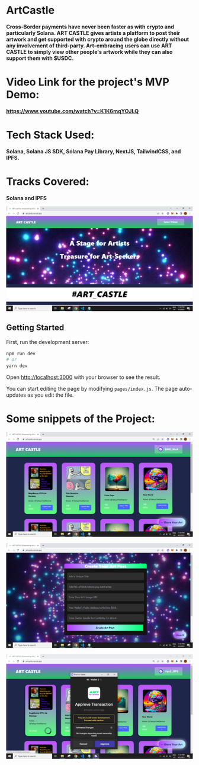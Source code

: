 # ArtCastle
**Cross-Border payments have never been faster as with crypto and particularly Solana.
ART CASTLE gives artists a platform to post their artwork and get supported with crypto around the globe directly without any involvement of third-party.
Art-embracing users can use ART CASTLE to simply view other people's artwork while they can also support them with $USDC.**

# Video Link for the project's MVP Demo: 
**https://www.youtube.com/watch?v=K1K6mqYOJLQ**

# Tech Stack Used: 
**Solana, Solana JS SDK, Solana Pay Library, NextJS, TailwindCSS, and IPFS.**

# Tracks Covered: 
**Solana and IPFS**

![My Image](public/ss1.png)

## Getting Started

First, run the development server:

```bash
npm run dev
# or
yarn dev
```

Open [http://localhost:3000](http://localhost:3000) with your browser to see the result.

You can start editing the page by modifying `pages/index.js`. The page auto-updates as you edit the file.

# Some snippets of the Project:

![My Image](public/ss2.png)

![My Image](public/ss3.png)

![My Image](public/ss4.png)
